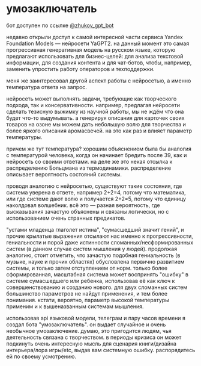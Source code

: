 # умозаключатель

бот доступен по ссылке [@zhukov_gpt_bot](https://t.me/zhukov_gpt_bot)

недавно открыли доступ к самой интересной части сервиса Yandex Foundation Models — нейросети YaGPT2. на данный момент это самая прогрессивная генеративная модель на русском языке, которую предлагают использовать для бизнес-целей: для анализа текстовой информации, для создания контента и для чат-ботов, чтобы, например, заменить упростить работу операторов и техподдержки.

меня же заинтересовал другой аспект работы с нейросетью, а именно температура ответа на запрос.

нейросеть может выполнять задачи, требующие как творческого подхода, так и консервативности. например, предлагая нейросети сделать тезисную выжимку из научной работы, мы не ждём что она будет что-то выдумывать. а генерируя описания для карточек своих товаров на озоне мы можем дать небольшую волю для творчества и более яркого описания аромасвечей. на это как раз и влияет параметр температуры.

причем же тут температура? хорошим объяснением была бы аналогия с температурой человека, когда он начинает бредить после 39, как и нейросеть со своими ответами. на деле же это некая отсылка к распределению Больцмана из термодинамики. распределение описывает вероятность состояний системы. 

проводя аналогию с нейросетью, существуют такие состояния, где система уверена в ответе, например 2+2=4, потому что математика, или где системе дают волю и получается 2+2=5, потому что единицу наколдовал волшебник. всё это — разная вероятность, где высказывания зачастую объяснены и связаны логически, но с использованием очень странных предикатов. 

"устами младенца глаголет истина", "сумасшедший значит гений", и прочие крылатые выражения отсылают нас именно к прогрессивности, гениальности и порой даже истинности сломанных/несформированных систем (в данном случае систем мышления  у людей). продолжая аналогию, стоит отметить, что зачастую подобная гениальность (в музыке, науке и прочих областях) обусловлена первично развитием системы, и только затем отступлением от норм. только более сформированная, масштабная система может воспринять "ошибку" в системе сумасшедшего или ребенка, использовав её как ключ к совершенствованию и созданию нового. для двух сломанных систем большинство параметров не найдут применения, и тем более понимания. кстати, вероятно, параметр высокой температуры применим и к вышеназванным системам мышления.


использовав api языковой модели, телеграм и пару часов времени я создал бота "умозаключатель". он выдает случайное и очень необычное умозаключение. думаю, это пригодится людям, чья деятельность связана с творчеством. в периоды кризиса он может подкинуть очень интересную мысль для сценария книги/дизайна интерьера/лора игры/etc, выдав вам системную ошибку. распорядитесь ей по своему усмотрению. 
